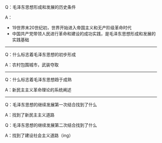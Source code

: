 
Q：毛泽东思想形成和发展的历史条件

A：
* 19世界末20世纪初，世界开始进入帝国主义和无产阶级革命时代
* 中国共产党带领人民进行革命和建设的成功实践，是毛泽东思想形成和发展的实践基础
***
Q：什么标志着毛泽东思想的初步形成

A：农村包围城市，武装夺取
***
Q：什么标志着毛泽东思想趋于成熟

A：新民主主义革命理论的系统阐述
***
Q：毛泽东思想的继续发展第一次结合找到了什么

A：找到了新民主主义道路

Q：毛泽东思想的继续发展第二次结合找到了什么

A：找到了建设社会主义道路（ing）
